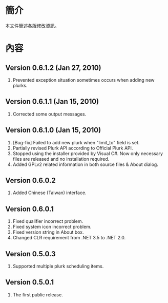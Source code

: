 # 簡介 #

本文件簡述各版修改資訊。


# 內容 #

## Version 0.6.1.2 (Jan 27, 2010) ##
  1. Prevented exception situation sometimes occurs when adding new plurks.

## Version 0.6.1.1 (Jan 15, 2010) ##
  1. Corrected some output messages.

## Version 0.6.1.0 (Jan 15, 2010) ##
  1. [Bug-fix] Failed to add new plurk when "limit\_to" field is set.
  1. Partially revised Plurk API according to Official Plurk API.
  1. Stopped using the installer provided by Visual C#. Now only necessary files are released and no installation required.
  1. Added GPLv2 related information in both source files & About dialog.

## Version 0.6.0.2 ##
  1. Added Chinese (Taiwan) interface.

## Version 0.6.0.1 ##
  1. Fixed qualifier incorrect problem.
  1. Fixed system icon incorrect problem.
  1. Fixed version string in About box.
  1. Changed CLR requirement from .NET 3.5 to .NET 2.0.

## Version 0.5.0.3 ##
  1. Supported multiple plurk scheduling items.

## Version 0.5.0.1 ##
  1. The first public release.